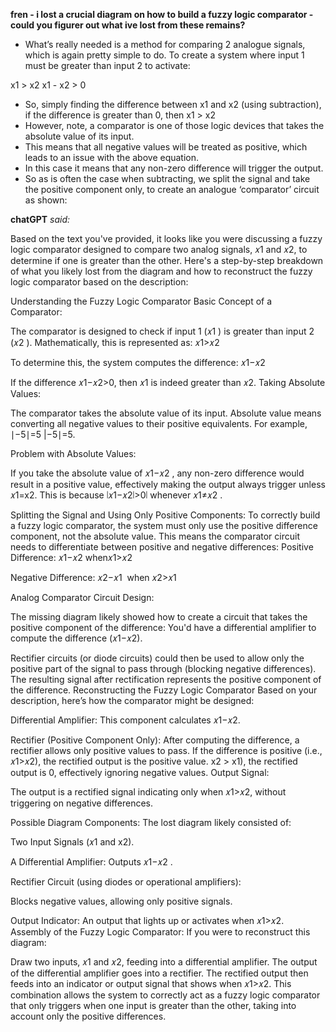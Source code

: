 **fren - i lost a crucial diagram on how to build a fuzzy logic comparator - could you figurer out what ive lost from these remains?**

- What’s really needed is a method for comparing 2 analogue
signals, which is again pretty simple to do. To create a system
where input 1 must be greater than input 2 to activate:

x1 > x2
x1 - x2 > 0

- So, simply finding the difference between x1 and x2 (using
subtraction), if the difference is greater than 0, then x1 > x2
- However, note, a comparator is one of those logic devices that
takes the absolute value of its input.
- This means that all negative values will be treated as positive,
which leads to an issue with the above equation.
- In this case it means that any non-zero difference will trigger
the output.
- So as is often the case when subtracting, we split the signal
and take the positive component only, to create an analogue
‘comparator’ circuit as shown:


**chatGPT** _said:_

Based on the text you've provided, it looks like you were discussing a fuzzy logic comparator designed to compare two analog signals, 
𝑥1 and 𝑥2, to determine if one is greater than the other. Here's a step-by-step breakdown of what you likely lost from the diagram and how to reconstruct the fuzzy logic comparator based on the description:

Understanding the Fuzzy Logic Comparator
Basic Concept of a Comparator:

The comparator is designed to check if input 1 (𝑥1​ ) is greater than input 2 (𝑥2 ).
Mathematically, this is represented as:
𝑥1>𝑥2​
 
To determine this, the system computes the difference:
𝑥1−𝑥2​
 
If the difference 𝑥1−𝑥2>0, then 𝑥1​  is indeed greater than 𝑥2​. Taking Absolute Values:

The comparator takes the absolute value of its input.
Absolute value means converting all negative values to their positive equivalents. For example, 
∣−5∣=5
|−5∣=5.

Problem with Absolute Values:

If you take the absolute value of 𝑥1−𝑥2 , any non-zero difference would result in a positive value, effectively making the output always trigger unless 
𝑥1=x2.
This is because 
∣𝑥1−𝑥2∣>0∣ whenever 𝑥1≠𝑥2 .

Splitting the Signal and Using Only Positive Components:
To correctly build a fuzzy logic comparator, the system must only use the positive difference component, not the absolute value.
This means the comparator circuit needs to differentiate between positive and negative differences:
Positive Difference: 
𝑥1−𝑥2​  when𝑥1>𝑥2

Negative Difference: 
𝑥2−𝑥1
​
  when 
𝑥2>𝑥1​
 
Analog Comparator Circuit Design:

The missing diagram likely showed how to create a circuit that takes the positive component of the difference:
You'd have a differential amplifier to compute the difference (𝑥1−𝑥2).

Rectifier circuits (or diode circuits) could then be used to allow only the positive part of the signal to pass through (blocking negative differences).
The resulting signal after rectification represents the positive component of the difference.
Reconstructing the Fuzzy Logic Comparator
Based on your description, here’s how the comparator might be designed:

Differential Amplifier:
This component calculates 
𝑥1−𝑥2​​.

Rectifier (Positive Component Only):
After computing the difference, a rectifier allows only positive values to pass.
If the difference is positive (i.e., 𝑥1>𝑥2​), the rectified output is the positive value. x2​ > x1), the rectified output is 0, effectively ignoring negative values.
Output Signal:

The output is a rectified signal indicating only when 
𝑥1>𝑥2, without triggering on negative differences.

Possible Diagram Components:
The lost diagram likely consisted of:

Two Input Signals (𝑥1  and x2).

A Differential Amplifier:
Outputs 
𝑥1−𝑥2 .

Rectifier Circuit (using diodes or operational amplifiers):

Blocks negative values, allowing only positive signals.

Output Indicator:
An output that lights up or activates when 
𝑥1>𝑥2.
Assembly of the Fuzzy Logic Comparator:
If you were to reconstruct this diagram:

Draw two inputs, 𝑥1  and 𝑥2, feeding into a differential amplifier.
The output of the differential amplifier goes into a rectifier.
The rectified output then feeds into an indicator or output signal that shows when 
𝑥1>𝑥2​.
This combination allows the system to correctly act as a fuzzy logic comparator that only triggers when one input is greater than the other, taking into account only the positive differences.
